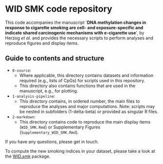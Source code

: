 # WID SMK code repository

This code accompanies the manuscript '**DNA methylation changes in response to cigarette smoking are cell- and exposure-specific and indicate shared carcinogenic mechanisms with e-cigarette use**', by Herzog *et al.* and provides the necessary scripts to perform analyses and reproduce figures and display items.


## Guide to contents and structure

* `0-source`:
	+ Where applicable, this directory contains datasets and information required (e.g., lists of CpGs) for scripts used in this repository.
	+ This directory also contains functions that are used in the manuscript, e.g., for plotting.
* `1-analysis-pipeline`:
	+ This directory contains, in ordered number, the main files to reproduce the analyses and major computations. Note: scripts may be nested in subfolders (1-delta-beta) or provided as singular R files. 
* `2-markdown`: 
	+ This directory contains code to reproduce the main display items (`WID_SMK.Rmd`) or Supplementary Figures (`Supplementary_WID_SMK.Rmd`).

If you have any questions, please get in touch.

To compute the new smoking indices in your dataset, please take a look at the [WID.smk](https://github.com/chiaraherzog/WID.smk) package.